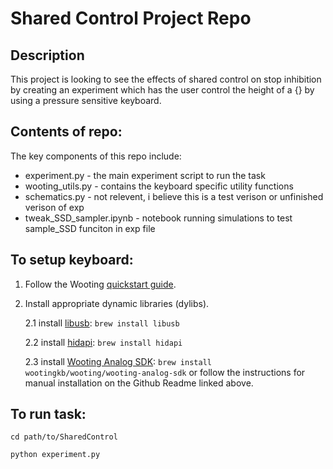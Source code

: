# Shared Control Project Repo

## Description
This project is looking to see the effects of shared control on stop inhibition by creating an experiment 
which has the user control the height of a {} by using a pressure sensitive keyboard.

## Contents of repo:
The key components of this repo include:
<ul>
    <li>experiment.py - the main experiment script to run the task</li>
    <li>wooting_utils.py - contains the keyboard specific utility functions</li>
    <li>schematics.py - not relevent, i believe this is a test verison or unfinished verison of exp</li>
    <li>tweak_SSD_sampler.ipynb - notebook running simulations to test sample_SSD funciton in exp file</li>
</ul>

## To setup keyboard:
1. Follow the Wooting [quickstart guide](https://wooting.io/quickstart).
2. Install appropriate dynamic libraries (dylibs). 

    2.1 install [libusb](https://libusb.info/):
            `brew install libusb` 

    2.2 install [hidapi](https://formulae.brew.sh/formula/hidapi):
            `brew install hidapi` 
    
    2.3 install [Wooting Analog SDK](https://github.com/WootingKb/wooting-analog-sdk):
            `brew install wootingkb/wooting/wooting-analog-sdk`
or follow the instructions for manual installation on the Github Readme linked above.


## To run task:
`cd path/to/SharedControl`

`python experiment.py`

